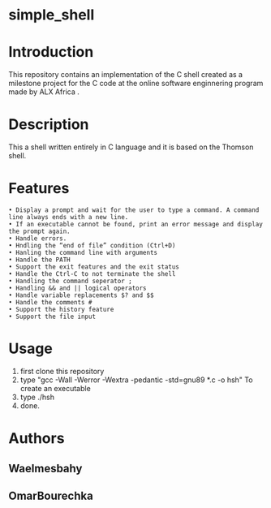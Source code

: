 # simple_shell

# Introduction 

This repository contains an implementation of the C shell created as a milestone project for the C code at the online software enginnering program made by ALX Africa . 

# Description 

This a shell written entirely in C language and it is based on the Thomson shell.

# Features 

	• Display a prompt and wait for the user to type a command. A command line always ends with a new line.
	• If an executable cannot be found, print an error message and display the prompt again.
	• Handle errors.
	• Hndling the “end of file” condition (Ctrl+D)
	• Hanling the command line with arguments 
	• Handle the PATH
	• Support the exit features and the exit status
	• Handle the Ctrl-C to not terminate the shell
	• Handling the command seperator ;
	• Handling && and || logical operators
	• Handle variable replacements $? and $$
	• Handle the comments #
	• Support the history feature
	• Support the file input

# Usage 

1.  first clone this repository 
2. type  "gcc -Wall -Werror -Wextra -pedantic -std=gnu89 *.c -o hsh"
To create an executable 
3. type ./hsh
4. done.

# Authors 

## Waelmesbahy 
## OmarBourechka


